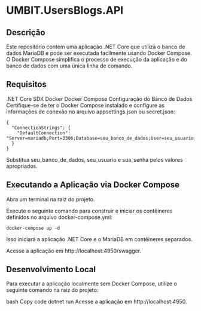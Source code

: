 # UMBIT.UsersBlogs.API
## Descrição
Este repositório contém uma aplicação .NET Core que utiliza o banco de dados MariaDB e pode ser executada facilmente usando Docker Compose. O Docker Compose simplifica o processo de execução da aplicação e do banco de dados com uma única linha de comando.

## Requisitos
.NET Core SDK
Docker
Docker Compose
Configuração do Banco de Dados
Certifique-se de ter o Docker Compose instalado e configure as informações de conexão no arquivo appsettings.json ou secret.json:

```console
{
  "ConnectionStrings": {
    "DefaultConnection": "Server=mariadb;Port=3306;Database=seu_banco_de_dados;User=seu_usuario;Password=sua_senha;"
  }
}
```

Substitua seu_banco_de_dados, seu_usuario e sua_senha pelos valores apropriados.

## Executando a Aplicação via Docker Compose
Abra um terminal na raiz do projeto.

Execute o seguinte comando para construir e iniciar os contêineres definidos no arquivo docker-compose.yml:

```console
docker-compose up -d
```
Isso iniciará a aplicação .NET Core e o MariaDB em contêineres separados.

Acesse a aplicação em http://localhost:4950/swagger.

## Desenvolvimento Local
Para executar a aplicação localmente sem Docker Compose, utilize o seguinte comando na raiz do projeto:

bash
Copy code
dotnet run
Acesse a aplicação em http://localhost:4950.
